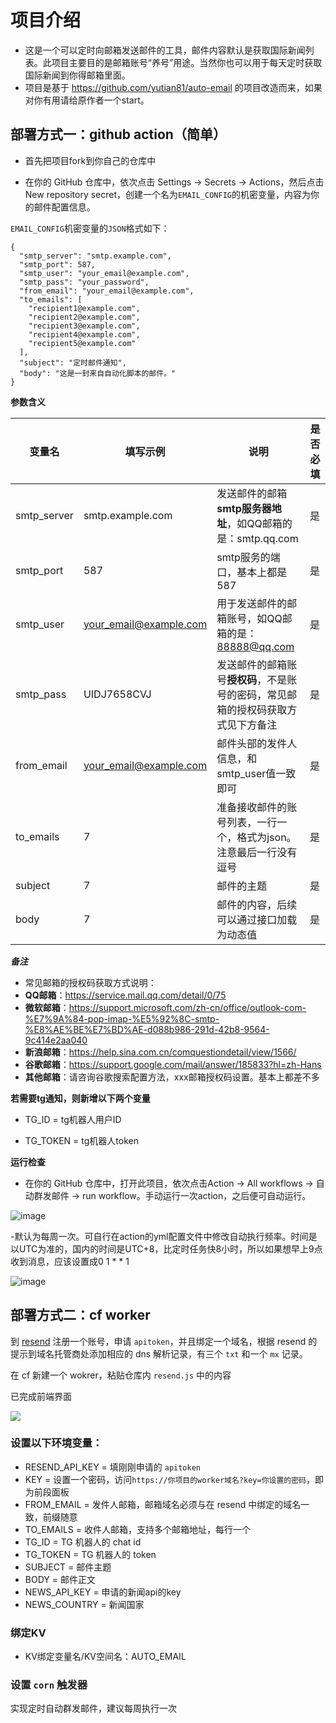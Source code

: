 # 项目介绍
- 这是一个可以定时向邮箱发送邮件的工具，邮件内容默认是获取国际新闻列表。此项目主要目的是邮箱账号“养号”用途。当然你也可以用于每天定时获取国际新闻到你得邮箱里面。
- 项目是基于 <https://github.com/yutian81/auto-email> 的项目改造而来，如果对你有用请给原作者一个start。

## 部署方式一：github action（简单）

- 首先把项目fork到你自己的仓库中

- 在你的 GitHub 仓库中，依次点击 Settings -> Secrets -> Actions，然后点击 New repository secret，创建一个名为`EMAIL_CONFIG`的机密变量，内容为你的邮件配置信息。

`EMAIL_CONFIG`机密变量的`JSON`格式如下：
```
{
  "smtp_server": "smtp.example.com",
  "smtp_port": 587,
  "smtp_user": "your_email@example.com",
  "smtp_pass": "your_password",
  "from_email": "your_email@example.com",
  "to_emails": [
    "recipient1@example.com",
    "recipient2@example.com",
    "recipient3@example.com",
    "recipient4@example.com",
    "recipient5@example.com"
  ],
  "subject": "定时邮件通知",
  "body": "这是一封来自自动化脚本的邮件。"
}
```
**参数含义**

| 变量名 | 填写示例 | 说明 | 是否必填 | 
| ------ | ------- | ------ | ------ |
| smtp_server | smtp.example.com | 发送邮件的邮箱**smtp服务器地址**，如QQ邮箱的是：smtp.qq.com | 是 |
| smtp_port | 587 | smtp服务的端口，基本上都是587 | 是 |
| smtp_user | your_email@example.com | 用于发送邮件的邮箱账号，如QQ邮箱的是：88888@qq.com | 是 |
| smtp_pass | UIDJ7658CVJ | 发送邮件的邮箱账号**授权码**，不是账号的密码，常见邮箱的授权码获取方式见下方备注 | 是 |
| from_email | your_email@example.com | 邮件头部的发件人信息，和smtp_user值一致即可 | 是 |
| to_emails | 7 | 准备接收邮件的账号列表，一行一个，格式为json。注意最后一行没有逗号 | 是 |
| subject | 7 | 邮件的主题 | 是 |
| body | 7 | 邮件的内容，后续可以通过接口加载为动态值 | 是 |

***备注***
- 常见邮箱的授权码获取方式说明：
- **QQ邮箱**：https://service.mail.qq.com/detail/0/75
- **微软邮箱**：https://support.microsoft.com/zh-cn/office/outlook-com-%E7%9A%84-pop-imap-%E5%92%8C-smtp-%E8%AE%BE%E7%BD%AE-d088b986-291d-42b8-9564-9c414e2aa040
- **新浪邮箱**：https://help.sina.com.cn/comquestiondetail/view/1566/
- **谷歌邮箱**：https://support.google.com/mail/answer/185833?hl=zh-Hans
- **其他邮箱**：请咨询谷歌搜索配置方法，xxx邮箱授权码设置。基本上都差不多

**若需要tg通知，则新增以下两个变量**

- TG_ID = tg机器人用户ID

- TG_TOKEN = tg机器人token

**运行检查**
- 在你的 GitHub 仓库中，打开此项目，依次点击Action -> All workflows -> 自动群发邮件 -> run workflow。手动运行一次action，之后便可自动运行。

![image](https://github.com/user-attachments/assets/327f8a9c-936e-4022-926e-2f7cdd713e41)

-默认为每周一次。可自行在action的yml配置文件中修改自动执行频率。时间是以UTC为准的，国内的时间是UTC+8，比定时任务快8小时，所以如果想早上9点收到消息，应该设置成0 1 * * 1

![image](https://github.com/user-attachments/assets/9d977579-c30d-44ea-b05e-f42d18751946)

## 部署方式二：cf worker

到 [resend](https://resend.com/) 注册一个账号，申请 `apitoken`，并且绑定一个域名，根据 resend 的提示到域名托管商处添加相应的 dns 解析记录，有三个 `txt` 和一个 `mx` 记录。

在 cf 新建一个 wokrer，粘贴仓库内 `resend.js` 中的内容

已完成前端界面

![](https://pan.811520.xyz/2025-01/1736779999-%E5%BE%AE%E4%BF%A1%E6%88%AA%E5%9B%BE_20250113224844.webp)

### 设置以下环境变量：

- RESEND_API_KEY = 填刚刚申请的 `apitoken`
- KEY = 设置一个密码，访问`https://你项目的worker域名?key=你设置的密码`，即为前段面板
- FROM_EMAIL = 发件人邮箱，邮箱域名必须与在 resend 中绑定的域名一致，前缀随意
- TO_EMAILS = 收件人邮箱，支持多个邮箱地址，每行一个
- TG_ID = TG 机器人的 chat id
- TG_TOKEN = TG 机器人的 token
- SUBJECT = 邮件主题
- BODY = 邮件正文
- NEWS_API_KEY = 申请的新闻api的key
- NEWS_COUNTRY = 新闻国家

### 绑定KV
- KV绑定变量名/KV空间名：AUTO_EMAIL

### 设置 `corn` 触发器
实现定时自动群发邮件，建议每周执行一次
